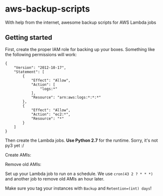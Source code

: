 # aws-backup-scripts
With help from the internet, awesome backup scripts for AWS Lambda jobs

## Getting started

First, create the proper IAM role for backing up your boxes. Something like the following permissions will work:

```
{
    "Version": "2012-10-17",
    "Statement": [
        {
            "Effect": "Allow",
            "Action": [
                "logs:*"
            ],
            "Resource": "arn:aws:logs:*:*:*"
        },
        {
            "Effect": "Allow",
            "Action": "ec2:*",
            "Resource": "*"
        }
    ]
}
```

Then create the Lambda jobs. **Use Python 2.7** for the runtime. Sorry, it's not py3 yet :/

Create AMIs:

Remove old AMIs:

Set up your Lambda job to run on a schedule. We use `cron(43 2 ? * * *)` and another job to remove old AMIs an hour later.

Make sure you tag your instances with `Backup` and `Retention=(int) days`!
